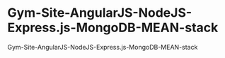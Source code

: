 # Gym-Site-AngularJS-NodeJS-Express.js-MongoDB-MEAN-stack
 Gym-Site-AngularJS-NodeJS-Express.js-MongoDB-MEAN-stack
